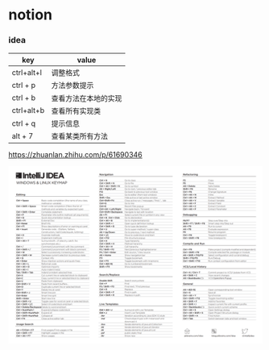 # notion

### idea

| key        | value                |
| ---------- | -------------------- |
| ctrl+alt+l | 调整格式             |
| ctrl + p   | 方法参数提示         |
| ctrl + b   | 查看方法在本地的实现 |
| ctrl+alt+b | 查看所有实现类       |
| ctrl + q   | 提示信息             |
| alt + 7    | 查看某类所有方法     |

https://zhuanlan.zhihu.com/p/61690346

![image-20220930222347437](assets/image-20220930222347437.png)

